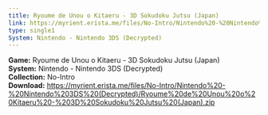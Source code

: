 ```yaml
---
title: Ryoume de Unou o Kitaeru - 3D Sokudoku Jutsu (Japan)
link: https://myrient.erista.me/files/No-Intro/Nintendo%20-%20Nintendo%203DS%20(Decrypted)/Ryoume%20de%20Unou%20o%20Kitaeru%20-%203D%20Sokudoku%20Jutsu%20(Japan).zip
type: single1
System: Nintendo - Nintendo 3DS (Decrypted)
---
```

<b>Game:</b> Ryoume de Unou o Kitaeru - 3D Sokudoku Jutsu (Japan)<br>
<b>System:</b> Nintendo - Nintendo 3DS (Decrypted)<br>
<b>Collection:</b> No-Intro<br>
<b>Download:</b> https://myrient.erista.me/files/No-Intro/Nintendo%20-%20Nintendo%203DS%20(Decrypted)/Ryoume%20de%20Unou%20o%20Kitaeru%20-%203D%20Sokudoku%20Jutsu%20(Japan).zip